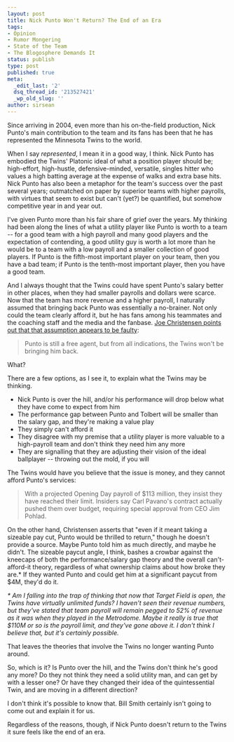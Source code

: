 ```yaml
---
layout: post
title: Nick Punto Won't Return? The End of an Era
tags:
- Opinion
- Rumor Mongering
- State of the Team
- The Blogosphere Demands It
status: publish
type: post
published: true
meta:
  _edit_last: '2'
  dsq_thread_id: '213527421'
  _wp_old_slug: ''
author: sirsean
---
```

Since arriving in 2004, even more than his on-the-field production, Nick Punto's main contribution to the team and its fans has been that he has represented the Minnesota Twins to the world.

When I say _represented_, I mean it in a good way, I think. Nick Punto has embodied the Twins' Platonic ideal of what a position player should be; high-effort, high-hustle, defensive-minded, versatile, singles hitter who values a high batting average at the expense of walks and extra base hits. Nick Punto has also been a metaphor for the team's success over the past several years; outmatched on paper by superior teams with higher payrolls, with virtues that seem to exist but can't (yet?) be quantified, but somehow competitive year in and year out.

I've given Punto more than his fair share of grief over the years. My thinking had been along the lines of what a utility player like Punto is worth to a team -- for a good team with a high payroll and many good players and the expectation of contending, a good utility guy is worth a lot more than he would be to a team with a low payroll and a smaller collection of good players. If Punto is the fifth-most important player on your team, then you have a bad team; if Punto is the tenth-most important player, then you have a good team.

And I always thought that the Twins could have spent Punto's salary better in other places, when they had smaller payrolls and dollars were scarce. Now that the team has more revenue and a higher payroll, I naturally assumed that bringing back Punto was essentially a no-brainer. Not only could the team clearly afford it, but he has fans among his teammates and the coaching staff and the media and the fanbase. [Joe Christensen points out that that assumption appears to be faulty](http://www.startribune.com/sports/twins/114332359.html?elr=KArksi8cyaiUo8cyaiUiD3aPc:_Yyc:aULPQL7PQLanchO7DiUr):

> Punto is still a free agent, but from all indications, the Twins won't be bringing him back.

What?

There are a few options, as I see it, to explain what the Twins may be thinking.

- Nick Punto is over the hill, and/or his performance will drop below what they have come to expect from him
- The performance gap between Punto and Tolbert will be smaller than the salary gap, and they're making a value play
- They simply can't afford it
- They disagree with my premise that a utility player is more valuable to a high-payroll team and don't think they need him any more
- They are signalling that they are adjusting their vision of the ideal ballplayer -- throwing out the mold, if you will

The Twins would have you believe that the issue is money, and they cannot afford Punto's services:

> With a projected Opening Day payroll of $113 million, they insist they have reached their limit. Insiders say Carl Pavano's contract actually pushed them over budget, requiring special approval from CEO Jim Pohlad.

On the other hand, Christensen asserts that "even if it meant taking a sizeable pay cut, Punto would be thrilled to return," though he doesn't provide a source. Maybe Punto told him as much directly, and maybe he didn't. The sizeable paycut angle, I think, bashes a crowbar against the kneecaps of both the performance/salary gap theory and the overall can't-afford-it theory, regardless of what ownership claims about how broke they are.* If they wanted Punto and could get him at a significant paycut from $4M, they'd do it.

_* Am I falling into the trap of thinking that now that Target Field is open, the Twins have virtually unlimited funds? I haven't seen their revenue numbers, but they've stated that team payroll will remain pegged to 52% of revenue as it was when they played in the Metrodome. Maybe it really is true that $110M or so is the payroll limit, and they've gone above it. I don't think I believe that, but it's certainly possible._

That leaves the theories that involve the Twins no longer wanting Punto around.

So, which is it? Is Punto over the hill, and the Twins don't think he's good any more? Do they not think they need a solid utility man, and can get by with a lesser one? Or have they changed their idea of the quintessential Twin, and are moving in a different direction?

I don't think it's possible to know that. Bill Smith certainly isn't going to come out and explain it for us.

Regardless of the reasons, though, if Nick Punto doesn't return to the Twins it sure feels like the end of an era.
